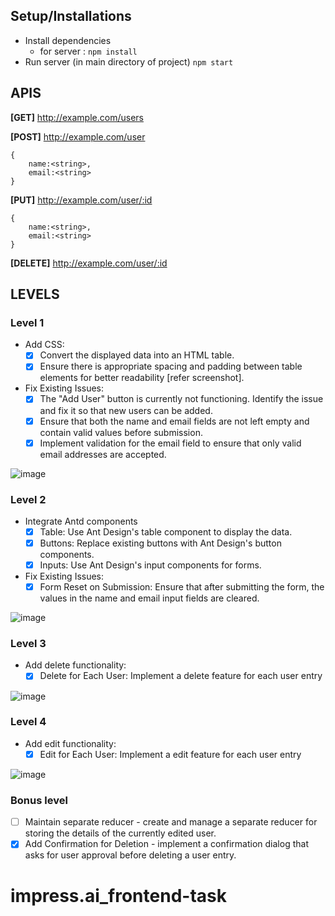 ## Setup/Installations

* Install dependencies 
  * for server : ``npm install``
 * Run server (in main directory of project) ``npm start``

## APIS
**[GET]**   http://example.com/users

**[POST]**   http://example.com/user
```
{
    name:<string>,
    email:<string>
}
```
**[PUT]**   http://example.com/user/:id
```
{
    name:<string>,
    email:<string>
}
```

**[DELETE]**   http://example.com/user/:id

## LEVELS

### Level 1 
- Add CSS:
	- [x] Convert the displayed data into an HTML table.
	- [x] Ensure there is appropriate spacing and padding between table elements for better readability [refer screenshot].
- Fix Existing Issues:
	- [x] The "Add User" button is currently not functioning. Identify the issue and fix it so that new users can be added.
	- [x] Ensure that both the name and email fields are not left empty and contain valid values before submission.
	- [x] Implement validation for the email field to ensure that only valid email addresses are accepted.

![image](https://github.com/impressai/frontend_task/assets/28563570/27ae4e34-0ccb-488f-9215-e95842322b97)




### Level 2
- Integrate Antd components
	- [x] Table: Use Ant Design's table component to display the data.
	- [x] Buttons: Replace existing buttons with Ant Design's button components.
	- [x] Inputs: Use Ant Design's input components for forms.
- Fix Existing Issues: 
	- [x] Form Reset on Submission: Ensure that after submitting the form, the values in the name and email input fields are cleared.

![image](https://github.com/impressai/frontend_task/assets/28563570/65eda298-0f5b-4923-bbcc-45f7caf1b758)



### Level 3
- Add delete functionality:
	- [x] Delete for Each User: Implement a delete feature for each user entry

![image](https://github.com/impressai/frontend_task/assets/28563570/c3da4f55-6e89-47cc-bbde-35e3c20f80f6)




### Level 4
- Add edit functionality:
	- [x] Edit for Each User: Implement a edit feature for each user entry

![image](https://github.com/impressai/frontend_task/assets/28563570/67fd80fc-c022-41b3-8f01-de11de046379)



### Bonus level
- [ ] Maintain separate reducer - create and manage a separate reducer for storing the details of the currently edited user.
- [x] Add Confirmation for Deletion - implement a confirmation dialog that asks for user approval before deleting a user entry.

# impress.ai_frontend-task
